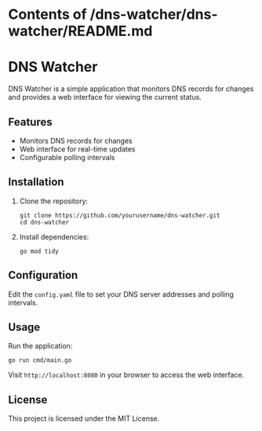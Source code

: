 # Contents of /dns-watcher/dns-watcher/README.md

# DNS Watcher

DNS Watcher is a simple application that monitors DNS records for changes and provides a web interface for viewing the current status.

## Features

- Monitors DNS records for changes
- Web interface for real-time updates
- Configurable polling intervals

## Installation

1. Clone the repository:
   ```
   git clone https://github.com/yourusername/dns-watcher.git
   cd dns-watcher
   ```

2. Install dependencies:
   ```
   go mod tidy
   ```

## Configuration

Edit the `config.yaml` file to set your DNS server addresses and polling intervals.

## Usage

Run the application:
```
go run cmd/main.go
```

Visit `http://localhost:8080` in your browser to access the web interface.

## License

This project is licensed under the MIT License.